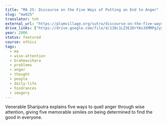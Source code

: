 ```yaml
---
title: "MA 25: Discourse on the Five Ways of Putting an End to Anger"
slug: "ma025"
translator: tnh
external_url: "https://plumvillage.org/sutra/discourse-on-the-five-ways-of-putting-an-end-to-anger/"
drive_links: ["https://drive.google.com/file/d/11Bc1LZ3E2DrYAs3XMMPgJyymiq3sSfsk/view?usp=drivesdk"]
year: 2006
status: featured
course: ethics
tags:
  - ma
  - wise-attention
  - brahmavihara
  - problems
  - anger
  - thought
  - people
  - daily-life
  - hindrances
  - imagery
---
```


Venerable Shariputra explains five ways to quell anger through wise attention, giving five memorable similes on being determined to find the good in everyone.

